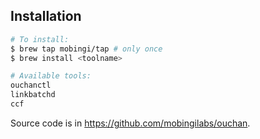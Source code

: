 ## Installation
```bash
# To install:
$ brew tap mobingi/tap # only once
$ brew install <toolname>

# Available tools:
ouchanctl
linkbatchd
ccf
```

Source code is in https://github.com/mobingilabs/ouchan.
